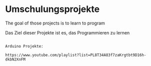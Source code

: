 # Umschulungsprojekte

The goal of those projects is to learn to program

Das Ziel dieser Projekte ist es, das Programmieren zu lernen

~~~~

Arduino Projekte:

https://www.youtube.com/playlist?list=PL8T34A83f7zaKrgtbt9D16h-dkbN2XnFM
